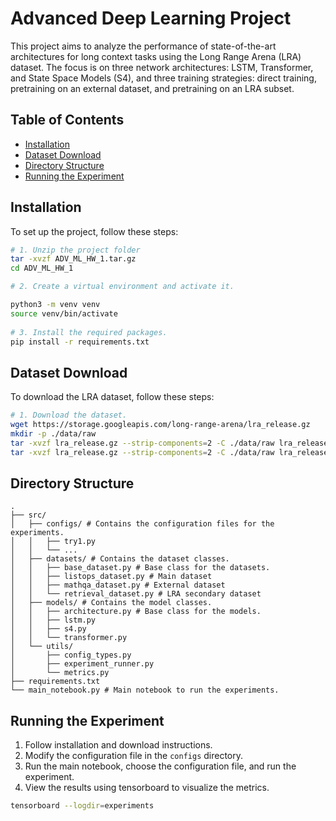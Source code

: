 # Advanced Deep Learning Project

This project aims to analyze the performance of state-of-the-art architectures for long context tasks using the Long
Range Arena (LRA) dataset. The focus is on three network architectures: LSTM, Transformer, and State Space Models (S4),
and three training strategies: direct training, pretraining on an external dataset, and pretraining on an LRA subset.

## Table of Contents

- [Installation](#installation)
- [Dataset Download](#dataset-download)
- [Directory Structure](#directory-structure)
- [Running the Experiment](#running-the-experiment)

## Installation

To set up the project, follow these steps:

```bash
# 1. Unzip the project folder
tar -xvzf ADV_ML_HW_1.tar.gz
cd ADV_ML_HW_1

# 2. Create a virtual environment and activate it.

python3 -m venv venv
source venv/bin/activate
  
# 3. Install the required packages.
pip install -r requirements.txt
```

## Dataset Download

To download the LRA dataset, follow these steps:

```bash
# 1. Download the dataset.
wget https://storage.googleapis.com/long-range-arena/lra_release.gz
mkdir -p ./data/raw
tar -xvzf lra_release.gz --strip-components=2 -C ./data/raw lra_release/lra_release/listops-1000
tar -xvzf lra_release.gz --strip-components=2 -C ./data/raw lra_release/lra_release/retrieval

```

## Directory Structure

```plaintext
.
├── src/
│   ├── configs/ # Contains the configuration files for the experiments.
│   │   ├── try1.py
│   │   └── ...
│   ├── datasets/ # Contains the dataset classes.
│   │   ├── base_dataset.py # Base class for the datasets.
│   │   ├── listops_dataset.py # Main dataset
│   │   ├── mathqa_dataset.py # External dataset
│   │   └── retrieval_dataset.py # LRA secondary dataset
│   ├── models/ # Contains the model classes.
│   │   ├── architecture.py # Base class for the models.
│   │   ├── lstm.py
│   │   ├── s4.py
│   │   └── transformer.py
│   └── utils/
│       ├── config_types.py
│       ├── experiment_runner.py
│       └── metrics.py
├── requirements.txt
└── main_notebook.py # Main notebook to run the experiments.

```

## Running the Experiment

1. Follow installation and download instructions.
2. Modify the configuration file in the `configs` directory.
3. Run the main notebook, choose the configuration file, and run the experiment.
4. View the results using tensorboard to visualize the metrics.

```bash
tensorboard --logdir=experiments
```
